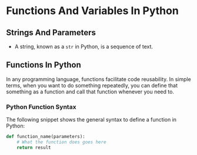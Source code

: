 # Functions And Variables In Python

## Strings And Parameters

- A string, known as a `str` in Python, is a sequence of text.

## Functions In Python

In any programming language, functions facilitate code reusability. In simple terms, when you want to do something repeatedly, you can define that something as a function and call that function whenever you need to.

### Python Function Syntax

The following snippet shows the general syntax to define a function in Python:

```Python
def function_name(parameters):
    # What the function does goes here
    return result
```

